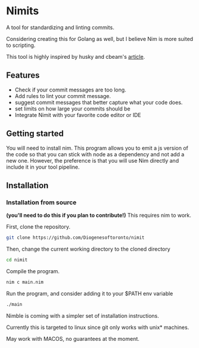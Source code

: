 # Nimits

A tool for standardizing and linting commits.

Considering creating this for Golang as well, but I believe Nim is more suited to scripting.

This tool is highly inspired by husky and cbeam's [article](https://cbea.ms/git-commit/).

## Features
- Check if your commit messages are too long.
- Add rules to lint your commit message.
- suggest commit messages that better capture what your code does.
- set limits on how large your commits should be
- Integrate Nimit with your favorite code editor or IDE

## Getting started

You will need to install nim. This program allows you to emit
a js version of the code so that you can stick with node as a dependency and not add a new one. However, the preference is that you will use Nim directly and include it in your tool pipeline.

## Installation

### Installation from source 
__(you'll need to do this if you plan to contribute!)__
This requires nim to work.

First, clone the repository. 

```sh
git clone https://github.com/Diogenesoftoronto/nimit
```

Then, change the current working directory to the cloned directory
```sh
cd nimit
```

Compile the program.

```sh
nim c main.nim
```

Run the program, and consider adding it to your $PATH env variable

```sh
./main
```

Nimble is coming with a simpler set of installation instructions.

Currently this is targeted to linux since git only works with unix* machines. 

May work with MACOS, no guarantees at the moment.
